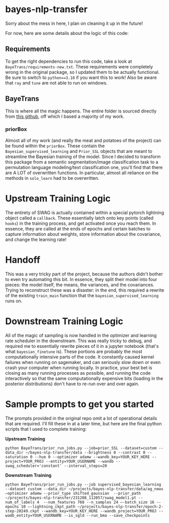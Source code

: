 # bayes-nlp-transfer

Sorry about the mess in here, I plan on cleaning it up in the future! 

For now, here are some details about the logic of this code:

## Requirements
To get the right dependencies to run this code, take a look at `BayeTrans/requirements-new.txt`. These requirements were completely wrong in the original package, so I updated them to be actually functional. Be sure to switch to `python==3.10` if you want this to work! Also be aware that `ray` and `tune` are not able to run on windows.

## BayeTrans
This is where all the magic happens. The entire folder is sourced directly from [this github](https://github.com/hsouri/BayesianTransferLearning), off which I based a majority of my work.

### priorBox
Almost all of my work (and really the meat and potatoes of the project) can be found within the `priorBox`. These contain the `Bayesian_supervised_learning` and `Prior_SSL` objects that are meant to streamline the Bayesian training of the model. Since I decided to transform this package from a semantic segmentation/image classification task to a permutation language modeling/text classification one, you'll find that there are A LOT of overwritten functions. In particular, almost all reliance on the methods in `solo_learn` had to be overwritten.

# Upstream Training Logic
The entirety of SWAG is actually contained within a special pytorch lightning object called a `callback`. These essentially latch onto key points (called `hooks`) in the training process, and get activated once you reach them. In essence, they are called at the ends of epochs and certain batches to capture information about weights, store information about the covariance, and change the learning rate!

# Handoff
This was a very tricky part of the project, because the authors didn't bother to even try automating this bit. In essence, they split their model into four pieces: the model itself, the means, the variances, and the covariances. Trying to reconstruct these was a disaster: in the end, this required a rewrite of the existing `train_main` function that the `bayesian_supervised_learning` runs on.

# Downstream Training Logic
All of the magic of sampling is now handled in the optimizer and learning rate scheduler in the downstream. This was really tricky to debug, and required me to essentially rewrite pieces of it in a jupyter notebook (that's what `bayesian_finetune` is). These portions are probably the most computationally intensive parts of the code. It constantly caused kernel failures when running on sagemaker, and can seriously slow down or even crash your computer when running locally. In practice, your best bet is closing as many running processes as possible, and running the code interactively so that the same computationally expensive bits (loading in the posterior distributions) don't have to re-run over and over again.

# Sample prompts to get you started
The prompts provided in the original repo omit a lot of operational details that are required. I'll fill these in at a later time, but here are the final python scripts that I used to complete training:

**Upstream Training**
```
python BayeTrans/prior_run_jobs.py --job=prior_SSL --dataset=custom --data_dir ~/bayes-nlp-transfer/data --brightness 0 --contrast 0 --saturation 0 --hue 0 --optimizer adamw --wandb_key=YOUR_KEY_HERE --project=YOUR_PROJ --entity=YOUR_USERNAME --wandb --swag_scheduler='constant' --interval_steps=20
```

**Downstream Training**
```
python BayeTrans/prior_run_jobs.py --job supervised_bayesian_learning --dataset custom --data_dir ~/projects/bayes-nlp-transfer/data/ag_news —optimizer adamw --prior_type shifted_gaussian  --prior_path ~/projects/bayes-nlp-transfer/231208_112057/swag_model1.pt --num_of_labels 4  --num_features 768 --n_samples 24 —-batch_size 16 --epochs 10 –-lightning_ckpt_path ~/projects/bayes-nlp-transfer/epoch-2-step-20249.ckpt --wandb_key=YOUR_KEY_HERE --wandb_project=YOUR_PROJ --wadb_entity=YOUR_USERNAME --is_sgld --run_bma --save_checkpoints
```



